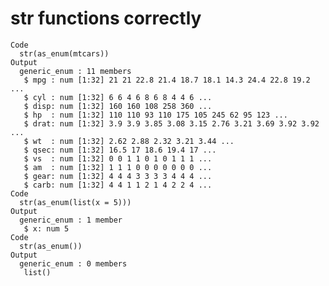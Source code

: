 # str functions correctly

    Code
      str(as_enum(mtcars))
    Output
      generic_enum : 11 members
       $ mpg : num [1:32] 21 21 22.8 21.4 18.7 18.1 14.3 24.4 22.8 19.2 ...
       $ cyl : num [1:32] 6 6 4 6 8 6 8 4 4 6 ...
       $ disp: num [1:32] 160 160 108 258 360 ...
       $ hp  : num [1:32] 110 110 93 110 175 105 245 62 95 123 ...
       $ drat: num [1:32] 3.9 3.9 3.85 3.08 3.15 2.76 3.21 3.69 3.92 3.92 ...
       $ wt  : num [1:32] 2.62 2.88 2.32 3.21 3.44 ...
       $ qsec: num [1:32] 16.5 17 18.6 19.4 17 ...
       $ vs  : num [1:32] 0 0 1 1 0 1 0 1 1 1 ...
       $ am  : num [1:32] 1 1 1 0 0 0 0 0 0 0 ...
       $ gear: num [1:32] 4 4 4 3 3 3 3 4 4 4 ...
       $ carb: num [1:32] 4 4 1 1 2 1 4 2 2 4 ...
    Code
      str(as_enum(list(x = 5)))
    Output
      generic_enum : 1 member
       $ x: num 5
    Code
      str(as_enum())
    Output
      generic_enum : 0 members
       list()

